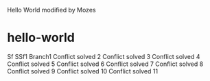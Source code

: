 Hello World modified by Mozes
# hello-world
Sf
SSf1 Branch1
Conflict solved 2
Conflict solved 3
Conflict solved 4
Conflict solved 5
Conflict solved 6
Conflict solved 7
Conflict solved 8
Conflict solved 9
Conflict solved 10
Conflict solved 11
